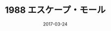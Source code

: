 ---
discogs_id: 10309633
discogs_master_id: 1364786
title: 1988 エスケープ・モール
artists: ['Zadig The Jasp']
date: 2017-03-24
genre: ['Electronic']
image: 1988 Escape Mall-10309633.jpg
country: France
styles: ['Vaporwave', 'Mallsoft']
video: https://www.youtube.com/watch?v=MRNdzCl_wkY
category: Vaporwave
---